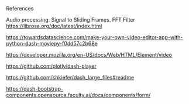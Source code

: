 


References

Audio processing.  Signal to Sliding Frames.  FFT  Filter   https://librosa.org/doc/latest/index.html

https://towardsdatascience.com/make-your-own-video-editor-app-with-python-dash-moviepy-f0dd57c2b68e

https://developer.mozilla.org/en-US/docs/Web/HTML/Element/video

https://github.com/plotly/dash-player

https://github.com/shkiefer/dash_large_files#readme

https://dash-bootstrap-components.opensource.faculty.ai/docs/components/form/